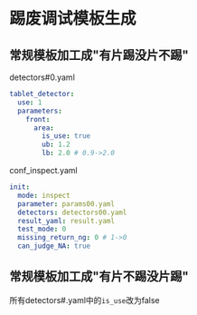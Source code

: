 # 踢废调试模板生成

## 常规模板加工成"有片踢没片不踢"

detectors#0.yaml 

```yaml
tablet_detector:
  use: 1
  parameters:
    front:
      area:
        is_use: true
        ub: 1.2
        lb: 2.0 # 0.9->2.0
```

conf_inspect.yaml

```yaml
init:
  mode: inspect
  parameter: params00.yaml
  detectors: detectors00.yaml
  result_yaml: result.yaml
  test_mode: 0
  missing_return_ng: 0 # 1->0
  can_judge_NA: true
```



## 常规模板加工成"有片不踢没片踢"

所有detectors#.yaml中的```is_use```改为false